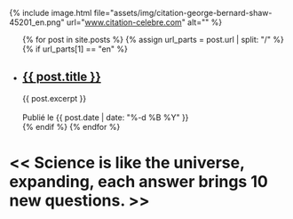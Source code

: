 ﻿---
layout: default_en
title_fr: /fr/index.html
---

{% include image.html file="assets/img/citation-george-bernard-shaw-45201_en.png" url="www.citation-celebre.com" alt="" %}


<ul>
  {% for post in site.posts %}
    {% assign url_parts = post.url | split: "/" %}
    {% if url_parts[1] == "en" %}
    <li>
      <h2><a href="{{ post.url }}">{{ post.title }}</a></h2>
      {{ post.excerpt }}<br>
      <br>
      Publié le {{ post.date | date: "%-d %B %Y" }}
    </li>
    {% endif %}
  {% endfor %}
</ul>

<h1>
<< Science is like the universe, expanding, each answer brings 10 new questions. >>
</h1>
